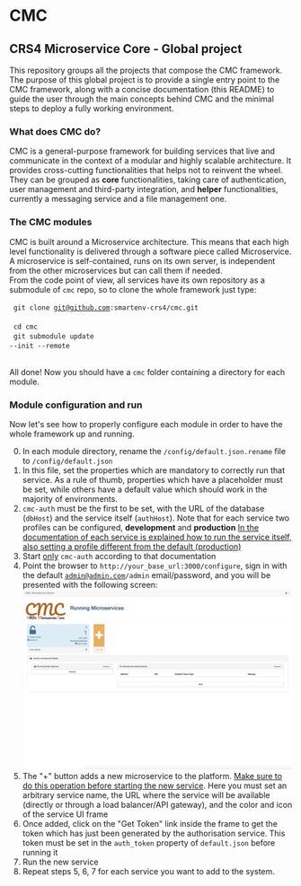 # CMC
## CRS4 Microservice Core - Global project
This repository groups all the projects that compose the CMC framework.
The purpose of this global project is to provide a single entry point to the CMC framework, 
along with a concise documentation (this README) to guide the user through the main concepts behind CMC
and the minimal steps to deploy a fully working environment.

### What does CMC do?
CMC is a general-purpose framework for building services 
that live and communicate in the context of a modular and highly scalable architecture.
It provides cross-cutting functionalities that helps not to reinvent the wheel.
They can be grouped as <b>core</b> functionalities, taking care of authentication, user management and 
third-party integration, and <b>helper</b> functionalities, currently a messaging service and a file management one.

### The CMC modules
CMC is built around a Microservice architecture. This means that each high level functionality is delivered
through a software piece called Microservice. A microservice is self-contained, runs on its own server, 
is independent from the other microservices but can call them if needed.<br>
From the code point of view, all services have its own repository as a submodule of <code>cmc</code> repo, 
so to clone the whole framework just type:

<code> git clone git@github.com:smartenv-crs4/cmc.git </code> <br>
<code> cd cmc </code> <br>
<code> git submodule update --init --remote </code> <br><br>

All done! Now you should have a <code>cmc</code> folder containing a directory for each module.

### Module configuration and run
Now let's see how to properly configure each module in order to have the whole framework up and running.

0. In each module directory, rename the <code>/config/default.json.rename</code> file to <code>/config/default.json</code>
0. In this file, set the properties which are mandatory to correctly run that service.
As a rule of thumb, properties which have a placeholder must be set, while others have a default value which should
work in the majority of environments. <br>
0. <code>cmc-auth</code> must be the first to be set, with the URL of the database (<code>dbHost</code>) and the service itself (<code>authHost</code>).
Note that for each service two profiles can be configured, <b>development</b> and <b>production</b>
<u>In the documentation of each service is explained how to run the service itself, also setting a profile different from the default (production)</u>
0. Start <u>only</u> <code>cmc-auth</code> according to that documentation
0. Point the browser to <code>http://your_base_url:3000/configure</code>,
sign in with the default <code>admin@admin.com/admin</code> email/password, and you will be presented with the following screen:<br>
![alt text](screenshots/auth_panel_new.png "Auth MS configuration panel")
0. The "+" button adds a new microservice to the platform. <u>Make sure to do this operation before starting the new service</u>.
Here you must set an arbitrary service name, the URL where the service will be available (directly or through a load balancer/API gateway), 
and the color and icon of the service UI frame
0. Once added, click on the "Get Token" link inside the frame to get the token which has just been generated by the authorisation service.
This token must be set in the <code>auth_token</code> property of <code>default.json</code> before running it
0. Run the new service
0. Repeat steps 5, 6, 7 for each service you want to add to the system.
